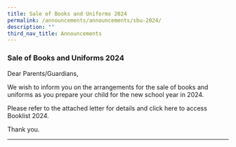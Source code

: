 ```yaml
---
title: Sale of Books and Uniforms 2024
permalink: /announcements/announcements/sbu-2024/
description: ""
third_nav_title: Announcements
---
```

### Sale of Books and Uniforms 2024

Dear Parents/Guardians,

We wish to inform you on the arrangements for the sale of books and uniforms as you prepare your child for the new school year in 2024.

Please refer to the attached letter for details and click here to access Booklist 2024. 

Thank you. 

<hr>
